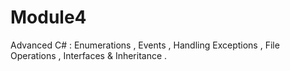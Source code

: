 # Module4
Advanced C# : Enumerations , Events , Handling Exceptions , File Operations , Interfaces & Inheritance .
